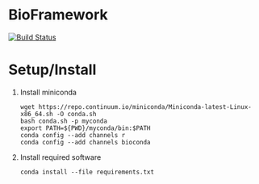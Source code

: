 # BioFramework

[![Build Status](https://travis-ci.org/VDBWRAIR/bioframework.svg?branch=master)](https://travis-ci.org/VDBWRAIR/bioframework)

# Setup/Install

1. Install miniconda

   ```
   wget https://repo.continuum.io/miniconda/Miniconda-latest-Linux-x86_64.sh -O conda.sh
   bash conda.sh -p myconda
   export PATH=${PWD}/myconda/bin:$PATH
   conda config --add channels r
   conda config --add channels bioconda
   ```

2. Install required software

   ```
   conda install --file requirements.txt
   ```
